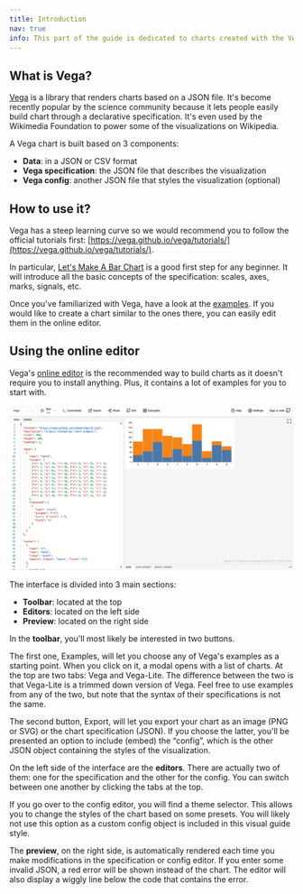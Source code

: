 ```yaml
---
title: Introduction
nav: true
info: This part of the guide is dedicated to charts created with the Vega library.
---
```


## What is Vega?

[Vega](https://vega.github.io/vega/) is a library that renders charts based on a JSON file. It's become recently popular by the science community because it lets people easily build chart through a declarative specification. It's even used by the Wikimedia Foundation to power some of the visualizations on Wikipedia.

A Vega chart is built based on 3 components:
- **Data**: in a JSON or CSV format
- **Vega specification**: the JSON file that describes the visualization
- **Vega config**: another JSON file that styles the visualization (optional)

## How to use it?

Vega has a steep learning curve so we would recommend you to follow the official tutorials first: [https://vega.github.io/vega/tutorials/](https://vega.github.io/vega/tutorials/).

In particular, [Let's Make A Bar Chart](https://vega.github.io/vega/tutorials/bar-chart/) is a good first step for any beginner. It will introduce all the basic concepts of the specification: scales, axes, marks, signals, etc.

Once you've familiarized with Vega, have a look at the [examples](https://vega.github.io/vega/examples/). If you would like to create a chart similar to the ones there, you can easily edit them in the online editor.

## Using the online editor

Vega's [online editor](https://vega.github.io/editor/) is the recommended way to build charts as it doesn't require you to install anything. Plus, it contains a lot of examples for you to start with.

![Vega's online editor](/src/assets/images/charts/01-introduction-editor.png)

The interface is divided into 3 main sections:
- **Toolbar**: located at the top
- **Editors**: located on the left side
- **Preview**: located on the right side

In the **toolbar**, you'll most likely be interested in two buttons.

The first one, Examples, will let you choose any of Vega's examples as a starting point. When you click on it, a modal opens with a list of charts. At the top are two tabs: Vega and Vega-Lite. The difference between the two is that Vega-Lite is a trimmed down version of Vega. Feel free to use examples from any of the two, but note that the syntax of their specifications is not the same.

The second button, Export, will let you export your chart as an image (PNG or SVG) or the chart specification (JSON). If you choose the latter, you'll be presented an option to include (embed) the “config”, which is the other JSON object containing the styles of the visualization.

On the left side of the interface are the **editors**. There are actually two of them: one for the specification and the other for the config. You can switch between one another by clicking the tabs at the top.

If you go over to the config editor, you will find a theme selector. This allows you to change the styles of the chart based on some presets. You will likely not use this option as a custom config object is included in this visual guide style.

The **preview**, on the right side, is automatically rendered each time you make modifications in the specification or config editor. If you enter some invalid JSON, a red error will be shown instead of the chart. The editor will also display a wiggly line below the code that contains the error.

